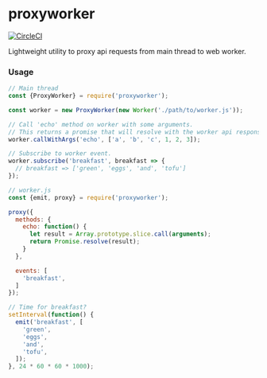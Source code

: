 proxyworker
===========

[![CircleCI](https://circleci.com/gh/scidock/proxyworker.svg?style=svg)](https://circleci.com/gh/scidock/proxyworker)

Lightweight utility to proxy api requests from main thread to web worker.

### Usage

```js
// Main thread
const {ProxyWorker} = require('proxyworker');

const worker = new ProxyWorker(new Worker('./path/to/worker.js'));

// Call 'echo' method on worker with some arguments.
// This returns a promise that will resolve with the worker api response.
worker.callWithArgs('echo', ['a', 'b', 'c', 1, 2, 3]);

// Subscribe to worker event.
worker.subscribe('breakfast', breakfast => {
  // breakfast => ['green', 'eggs', 'and', 'tofu']
});
```

```js
// worker.js
const {emit, proxy} = require('proxyworker');

proxy({
  methods: {
    echo: function() {
      let result = Array.prototype.slice.call(arguments);
      return Promise.resolve(result);
    }
  },

  events: [
    'breakfast',
  ]
});

// Time for breakfast?
setInterval(function() {
  emit('breakfast', [
    'green',
    'eggs',
    'and',
    'tofu',
  ]);
}, 24 * 60 * 60 * 1000);
```
